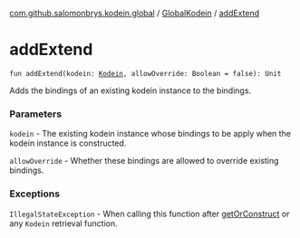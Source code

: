 [com.github.salomonbrys.kodein.global](../index.md) / [GlobalKodein](index.md) / [addExtend](.)

# addExtend

`fun addExtend(kodein: `[`Kodein`](../../com.github.salomonbrys.kodein/-kodein/index.md)`, allowOverride: Boolean = false): Unit`

Adds the bindings of an existing kodein instance to the bindings.

### Parameters

`kodein` - The existing kodein instance whose bindings to be apply when the kodein instance is constructed.

`allowOverride` - Whether these bindings are allowed to override existing bindings.

### Exceptions

`IllegalStateException` - When calling this function after [getOrConstruct](get-or-construct.md) or any `Kodein` retrieval function.